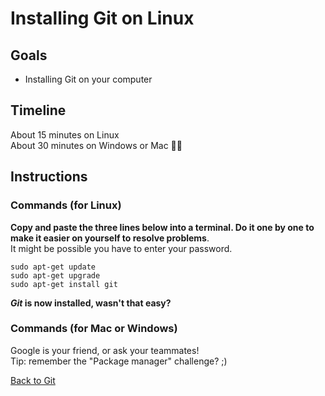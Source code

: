 # Installing Git on Linux

## Goals

- Installing Git on your computer

## Timeline

About 15 minutes on Linux  
About 30 minutes on Windows or Mac 🤷‍♂️

## Instructions

### Commands (for Linux)

**Copy and paste the three lines below into a terminal. Do it one by one to make it easier on yourself to resolve problems**.  
It might be possible you have to enter your password.

```shell
sudo apt-get update
sudo apt-get upgrade
sudo apt-get install git
```

**_Git_ is now installed, wasn't that easy?**

### Commands (for Mac or Windows)

Google is your friend, or ask your teammates!  
Tip: remember the "Package manager" challenge? ;)

[Back to Git](./)
